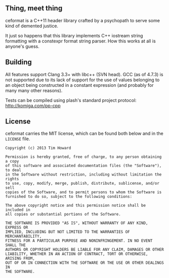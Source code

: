 
## Thing, meet thing

ceformat is a C++11 header library crafted by a psychopath to serve
some kind of demented justice.

It just so happens that this library implements C++ iostream string
formatting with a constexpr format string parser. How this works at
all is anyone's guess.

## Building

All features support Clang 3.3+ with libc++ (SVN head). GCC (as of 4.7.3) is
not supported due to its lack of support for the use of values belonging to an
object being constructed in a constant expression (and probably for many many
other reasons).

Tests can be compiled using plash's standard project protocol:
http://komiga.com/pp-cpp

## License

ceformat carries the MIT license, which can be found both below
and in the `LICENSE` file.

```
Copyright (c) 2013 Tim Howard

Permission is hereby granted, free of charge, to any person obtaining a copy
of this software and associated documentation files (the "Software"), to deal
in the Software without restriction, including without limitation the rights
to use, copy, modify, merge, publish, distribute, sublicense, and/or sell
copies of the Software, and to permit persons to whom the Software is
furnished to do so, subject to the following conditions:

The above copyright notice and this permission notice shall be included in
all copies or substantial portions of the Software.

THE SOFTWARE IS PROVIDED "AS IS", WITHOUT WARRANTY OF ANY KIND, EXPRESS OR
IMPLIED, INCLUDING BUT NOT LIMITED TO THE WARRANTIES OF MERCHANTABILITY,
FITNESS FOR A PARTICULAR PURPOSE AND NONINFRINGEMENT. IN NO EVENT SHALL THE
AUTHORS OR COPYRIGHT HOLDERS BE LIABLE FOR ANY CLAIM, DAMAGES OR OTHER
LIABILITY, WHETHER IN AN ACTION OF CONTRACT, TORT OR OTHERWISE, ARISING FROM,
OUT OF OR IN CONNECTION WITH THE SOFTWARE OR THE USE OR OTHER DEALINGS IN
THE SOFTWARE.
```
